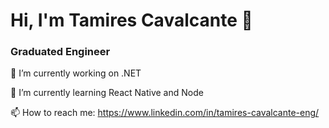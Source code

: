 # Hi, I'm Tamires Cavalcante 👋
### Graduated Engineer

🔭 I’m currently working on .NET

🌱 I’m currently learning React Native and Node 


📫 How to reach me: https://www.linkedin.com/in/tamires-cavalcante-eng/


